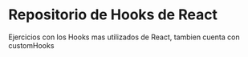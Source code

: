 # Repositorio de Hooks de React

Ejercicios con los Hooks mas utilizados de React, tambien cuenta con customHooks